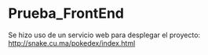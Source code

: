 # Prueba_FrontEnd
Se hizo uso de un servicio web para desplegar el proyecto: http://snake.cu.ma/pokedex/index.html
